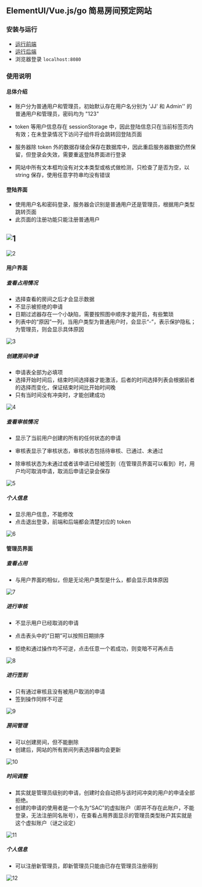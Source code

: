 ## ElementUI/Vue.js/go 简易房间预定网站

### 安装与运行

- [运行前端](./front-end/README.md)
- [运行后端](./back-end/README.md)
- 浏览器登录 ``localhost:8080``

### 使用说明

#### 总体介绍

- 账户分为普通用户和管理员，初始默认存在用户名分别为 'JJ' 和 Admin'' 的普通用户和管理员，密码均为 "123"

- token 等用户信息存在 sessionStorage 中，因此登陆信息只在当前标签页内有效；在未登录情况下访问子组件将会跳转回登陆页面
- 服务器除 token 外的数据存储会保存在数据库中，因此重启服务器数据仍然保留，但登录会失效，需要重返登陆界面进行登录
- 网站中所有文本框均没有对文本类型或格式做检测，只检查了是否为空，以 string 保存，使用任意字符串均没有错误

#### 登陆界面

- 使用用户名和密码登录，服务器会识别是普通用户还是管理员，根据用户类型跳转页面
- 此页面的注册功能只能注册普通用户



## ![1](C:\Users\JJ\Desktop\ApplyForSac\assets\1.PNG)

![2](C:\Users\JJ\Desktop\ApplyForSac\assets\2.PNG)

#### 用户界面

##### 查看占用情况

- 选择查看的房间之后才会显示数据
- 不显示被拒绝的申请
- 日期过滤器存在一个小缺陷，需要按照图中顺序才能开启，有些繁琐
- 列表中的“原因”一列，当用户类型为普通用户时，会显示“-”，表示保护隐私；为管理员，则会显示具体原因

![3](C:\Users\JJ\Desktop\ApplyForSac\assets\3.PNG)

##### 创建房间申请

- 申请表全部为必填项
- 选择开始时间后，结束时间选择器才能激活，后者的时间选择列表会根据前者的选择而变化，保证结束时间比开始时间晚
- 只有当时间没有冲突时，才能创建成功

![4](C:\Users\JJ\Desktop\ApplyForSac\assets\4.PNG)

##### 查看审核情况

- 显示了当前用户创建的所有的任何状态的申请

- 审核表显示了审核状态，审核状态包括待审核、已通过、未通过
- 除审核状态为未通过或者该申请已经被签到（在管理员界面可以看到）时，用户均可取消申请，取消后申请记录会保存

![5](C:\Users\JJ\Desktop\ApplyForSac\assets\5.PNG)

##### 个人信息

- 显示用户信息，不能修改
- 点击退出登录，前端和后端都会清楚对应的 token

![6](C:\Users\JJ\Desktop\ApplyForSac\assets\6.PNG)

#### 管理员界面

##### 查看占用

- 与用户界面的相似，但是无论用户类型是什么，都会显示具体原因

![7](C:\Users\JJ\Desktop\ApplyForSac\assets\7.PNG)

##### 进行审核

- 不显示用户已经取消的申请

- 点击表头中的“日期”可以按照日期排序
- 拒绝和通过操作均不可逆，点击任意一个若成功，则变暗不可再点击

![8](C:\Users\JJ\Desktop\ApplyForSac\assets\8.PNG)

##### 进行签到

- 只有通过审核且没有被用户取消的申请
- 签到操作同样不可逆

![9](C:\Users\JJ\Desktop\ApplyForSac\assets\9.PNG)

##### 房间管理

- 可以创建房间，但不能删除
- 创建后，网站的所有房间列表选择器均会更新

![10](C:\Users\JJ\Desktop\ApplyForSac\assets\10.PNG)

##### 时间调整

- 其实就是管理员级别的申请，创建时会自动把与该时间冲突的用户的申请全部拒绝。
- 创建的申请的使用者是一个名为“SAC”的虚拟账户（即并不存在此账户，不能登录，无法注册同名账号），在查看占用界面显示的管理员类型账户其实就是这个虚拟账户（谜之设定）

![11](C:\Users\JJ\Desktop\ApplyForSac\assets\11.PNG)

##### 个人信息

- 可以注册新管理员，即新管理员只能由已存在管理员注册得到

![12](C:\Users\JJ\Desktop\ApplyForSac\assets\12.PNG)

